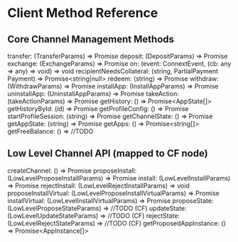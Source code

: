 # Client Method Reference

## Core Channel Management Methods
transfer: (TransferParams) =>  Promise<ChannelState>
deposit: (DepositParams) => Promise<ChannelState>
exchange: (ExchangeParams) => Promise<ChannelState>
on: (event: ConnextEvent, (cb: any => any) => void) => void
recipientNeedsCollateral: (string, PartialPayment Payment) => Promise<string|null>
redeem: (string) => Promise<string>
withdraw: (WithdrawParams) => Promise<ChannelState>
installApp: (InstallAppParams) => Promise<ChannelState>
uninstallApp: (UninstallAppParams) => Promise<ChannelState>
takeAction: (takeActionParams) => Promise<AppState>
getHistory: () => Promise<AppState[]>
getHistoryById: (id) => Promise<AppState>
getProfileConfig: () => Promise<PaymentProfile>
startProfileSession: (string) => Promise<void>
getChannelState: () => Promise<ChannelState>
getAppState: (string) => Promise<AppState>
getApps: () => Promise<string[]>
getFreeBalance: () => //TODO

## Low Level Channel API (mapped to CF node)
createChannel: () => Promise<string>
proposeInstall: (LowLevelProposeInstallParams) => Promise<string>
install: (LowLevelInstallParams) => Promise<AppInstance>
rejectInstall: (LowLevelRejectInstallParams) => void
proposeInstallVirtual: (LowLevelProposeInstallVirtualParams) => Promise<string>
installVirtual: (LowLevelInstallVirtualParams) => Promise<AppInstance>
proposeState: (LowLevelProposeStateParams) => //TODO (CF)
updateState: (LowLevelUpdateStateParams) => //TODO (CF)
rejectState: (LowLevelRejectStateParams) => //TODO (CF)
getProposedAppInstance: () => Promise<AppInstance[]>
